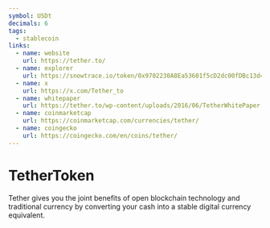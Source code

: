 ```yaml
---
symbol: USDt
decimals: 6
tags:
  - stablecoin
links:
  - name: website
    url: https://tether.to/
  - name: explorer
    url: https://snowtrace.io/token/0x9702230A8Ea53601f5cD2dc00fDBc13d4dF4A8c7
  - name: x
    url: https://x.com/Tether_to
  - name: whitepaper
    url: https://tether.to/wp-content/uploads/2016/06/TetherWhitePaper.pdf
  - name: coinmarketcap
    url: https://coinmarketcap.com/currencies/tether/
  - name: coingecko
    url: https://coingecko.com/en/coins/tether/
---
```


# TetherToken

Tether gives you the joint benefits of open blockchain technology and traditional currency by converting your cash into a stable digital currency equivalent.
